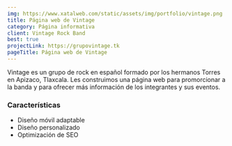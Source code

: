 ```yaml
---
img: https://www.xatalweb.com/static/assets/img/portfolio/vintage.png
title: Página web de Vintage
category: Página informativa
client: Vintage Rock Band
best: true
projectLink: https://grupovintage.tk
pageTitle: Página web de Vintage
---
```


Vintage es un grupo de rock en español formado por los hermanos Torres en Apizaco, Tlaxcala. Les construimos una página web para promorcionar a la banda y para ofrecer más información de los integrantes y sus eventos.

### Características

* Diseño móvil adaptable
* Diseño personalizado 
* Optimización de SEO